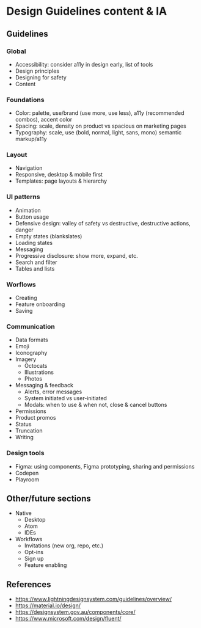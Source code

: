 # Design Guidelines content & IA

## Guidelines

###  Global

* Accessibility: consider a11y in design early, list of tools
* Design principles
* Designing for safety
* Content

### Foundations

* Color: palette, use/brand (use more, use less), a11y (recommended combos), accent color
* Spacing: scale, density on product vs spacious on marketing pages
* Typography: scale, use (bold, normal, light, sans, mono) semantic markup/a11y

### Layout

* Navigation
* Responsive, desktop & mobile first
* Templates: page layouts & hierarchy

### UI patterns

* Animation
* Button usage
* Defensive design: valley of safety vs destructive, destructive actions, danger
* Empty states (blankslates)
* Loading states
* Messaging
* Progressive disclosure: show more, expand, etc.
* Search and filter
* Tables and lists

### Worflows

* Creating
* Feature onboarding
* Saving

### Communication

* Data formats
* Emoji
* Iconography
* Imagery
  * Octocats
  * Illustrations
  * Photos
* Messaging & feedback
    * Alerts, error messages
    * System initiated vs user-initiated
    * Modals: when to use & when not, close & cancel buttons
* Permissions
* Product promos
* Status
* Truncation
* Writing

### Design tools

* Figma: using components, Figma prototyping, sharing and permissions
* Codepen
* Playroom

## Other/future sections

* Native
  * Desktop
  * Atom
  * IDEs
* Workflows
  * Invitations (new org, repo, etc.)
  * Opt-ins
  * Sign up
  * Feature enabling

## References

* https://www.lightningdesignsystem.com/guidelines/overview/
* https://material.io/design/
* https://designsystem.gov.au/components/core/
* https://www.microsoft.com/design/fluent/
